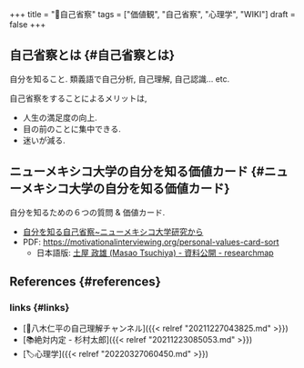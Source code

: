 +++
title = "📝自己省察"
tags = ["価値観", "自己省察", "心理学", "WIKI"]
draft = false
+++

## 自己省察とは {#自己省察とは}

自分を知ること. 類義語で自己分析, 自己理解, 自己認識... etc.

自己省察をすることによるメリットは,

-   人生の満足度の向上.
-   目の前のことに集中できる.
-   迷いが減る.


## ニューメキシコ大学の自分を知る価値カード {#ニューメキシコ大学の自分を知る価値カード}

自分を知るための６つの質問 & 価値カード.

-   [自分を知る自己省察~ニューメキシコ大学研究から](https://daigoblog.jp/jikoseisatsu/)
-   PDF: <https://motivationalinterviewing.org/personal-values-card-sort>
    -   日本語版: [土屋 政雄 (Masao Tsuchiya) - 資料公開 - researchmap](https://researchmap.jp/multidatabases/multidatabase_contents/detail/230084/35e89e7c03cd600db4f2205d2ca3f5b9?frame_id=565479)


## References {#references}


### links {#links}

-   [📂八木仁平の自己理解チャンネル]({{< relref "20211227043825.md" >}})
-   [📚絶対内定 - 杉村太郎]({{< relref "20211223085053.md" >}})
-   [🏷心理学]({{< relref "20220327060450.md" >}})
